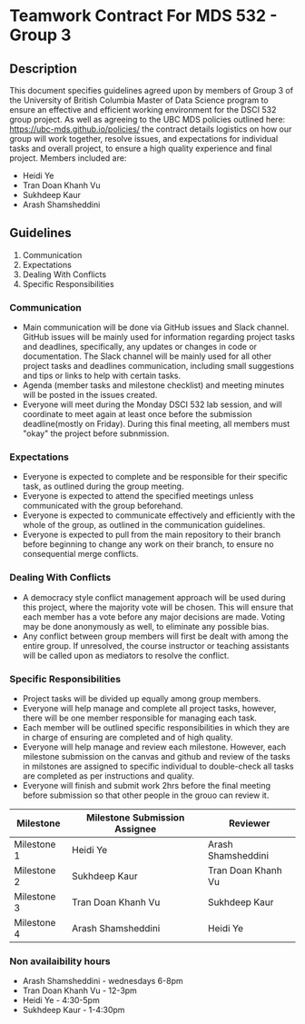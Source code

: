 # Teamwork Contract For MDS 532 - Group 3

## Description
This document specifies guidelines agreed upon by members of Group 3 of the University of British Columbia Master of Data Science program to ensure an effective and efficient working environment for the DSCI 532 group project.
As well as agreeing to the UBC MDS policies outlined here: https://ubc-mds.github.io/policies/ the contract details logistics on how our group will work together, resolve issues, and expectations for individual tasks and overall project, to ensure a high quality experience and final project. Members included are:

* Heidi Ye
* Tran Doan Khanh Vu
* Sukhdeep Kaur
* Arash Shamsheddini

## Guidelines
1. Communication
2. Expectations
3. Dealing With Conflicts
4. Specific Responsibilities

### Communication
* Main communication will be done via GitHub issues and Slack channel. GitHub issues will be mainly used for information regarding project tasks and deadlines, specifically, any updates or changes in code or documentation. The Slack channel will be mainly used for all other project tasks and deadlines communication, including small suggestions and tips or links to help with certain tasks.
* Agenda (member tasks and milestone checklist) and meeting minutes will be posted in the issues created.
* Everyone will meet during the Monday DSCI 532 lab session, and will coordinate to meet again at least once before the submission deadline(mostly on Friday). During this final meeting, all members must "okay" the project before subnmission. 

### Expectations
* Everyone is expected to complete and be responsible for their specific task, as outlined during the group meeting.
* Everyone is expected to attend the specified meetings unless communicated with the group beforehand.
* Everyone is expected to communicate effectively and efficiently with the whole of the group, as outlined in the communication guidelines.
* Everyone is expected to pull from the main repository to their branch before beginning to change any work on their branch, to ensure no consequential merge conflicts.

### Dealing With Conflicts
* A democracy style conflict management approach will be used during this project, where the majority vote will be chosen. This will ensure that each member has a vote before any major decisions are made. Voting may be done anonymously as well, to eliminate any possible bias.
* Any conflict between group members will first be dealt with among the entire group. If unresolved, the course instructor or teaching assistants will be called upon as mediators to resolve the conflict.

### Specific Responsibilities
* Project tasks will be divided up equally among group members.
* Everyone will help manage and complete all project tasks, however, there will be one member responsible for managing each task. 
* Each member will be outlined specific responsibilities in which they are in charge of ensuring are completed and of high quality.
* Everyone will help manage and review each milestone. However, each milestone submission on the canvas and github and review of the tasks in milstones are assigned to specific individual to double-check all tasks are completed as per instructions and quality.
* Everyone will finish and submit work 2hrs before the final meeting before submission so that other people in the grouo can review it.


|Milestone  | Milestone Submission Assignee| Reviewer|
|-----------|---------------------|-----------------|
|Milestone 1| Heidi Ye| Arash Shamsheddini|
|Milestone 2| Sukhdeep Kaur     | Tran Doan Khanh Vu   |
|Milestone 3| Tran Doan Khanh Vu | Sukhdeep Kaur       |
|Milestone 4| Arash Shamsheddini | Heidi Ye |


### Non availaibility hours
* Arash Shamsheddini - wednesdays 6-8pm
* Tran Doan Khanh Vu - 12-3pm 
* Heidi Ye - 4:30-5pm
* Sukhdeep Kaur - 1-4:30pm


